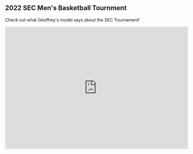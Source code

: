 ## 2022 SEC Men's Basketball Tournment
Check out what Geoffrey's model says about the SEC Tournament!
<iframe src="https://gcdean38.github.io/maneater/SECTournament2022" style="border:0px #ffffff none;" name="myiFrame" scrolling="no" frameborder="1" marginheight="0px" marginwidth="0px" height="400px" width="600px" allowfullscreen></iframe>